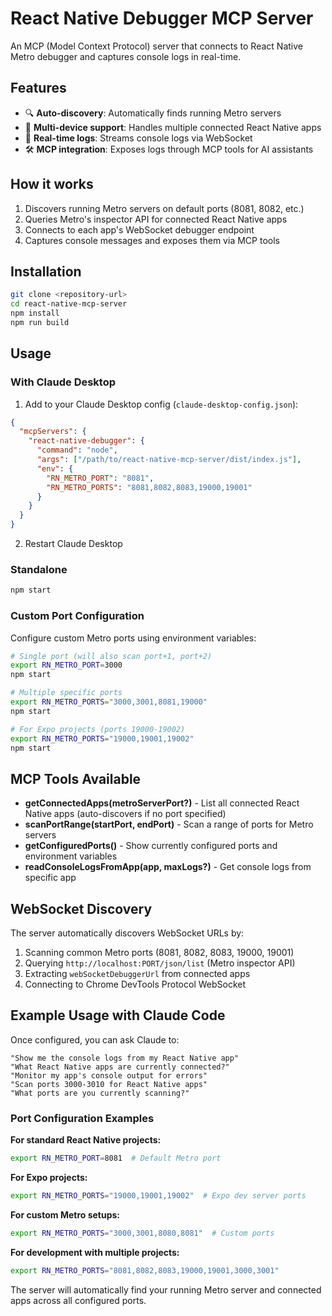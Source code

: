 # React Native Debugger MCP Server

An MCP (Model Context Protocol) server that connects to React Native Metro debugger and captures console logs in real-time.

## Features

- 🔍 **Auto-discovery**: Automatically finds running Metro servers
- 📱 **Multi-device support**: Handles multiple connected React Native apps
- 🔄 **Real-time logs**: Streams console logs via WebSocket
- 🛠️ **MCP integration**: Exposes logs through MCP tools for AI assistants

## How it works

1. Discovers running Metro servers on default ports (8081, 8082, etc.)
2. Queries Metro's inspector API for connected React Native apps
3. Connects to each app's WebSocket debugger endpoint
4. Captures console messages and exposes them via MCP tools

## Installation

```bash
git clone <repository-url>
cd react-native-mcp-server
npm install
npm run build
```

## Usage

### With Claude Desktop

1. Add to your Claude Desktop config (`claude-desktop-config.json`):

```json
{
  "mcpServers": {
    "react-native-debugger": {
      "command": "node",
      "args": ["/path/to/react-native-mcp-server/dist/index.js"],
      "env": {
        "RN_METRO_PORT": "8081",
        "RN_METRO_PORTS": "8081,8082,8083,19000,19001"
      }
    }
  }
}
```

2. Restart Claude Desktop

### Standalone

```bash
npm start
```

### Custom Port Configuration

Configure custom Metro ports using environment variables:

```bash
# Single port (will also scan port+1, port+2)
export RN_METRO_PORT=3000
npm start

# Multiple specific ports
export RN_METRO_PORTS="3000,3001,8081,19000"
npm start

# For Expo projects (ports 19000-19002)
export RN_METRO_PORTS="19000,19001,19002"
npm start
```

## MCP Tools Available

- **getConnectedApps(metroServerPort?)** - List all connected React Native apps (auto-discovers if no port specified)
- **scanPortRange(startPort, endPort)** - Scan a range of ports for Metro servers
- **getConfiguredPorts()** - Show currently configured ports and environment variables
- **readConsoleLogsFromApp(app, maxLogs?)** - Get console logs from specific app

## WebSocket Discovery

The server automatically discovers WebSocket URLs by:
1. Scanning common Metro ports (8081, 8082, 8083, 19000, 19001)
2. Querying `http://localhost:PORT/json/list` (Metro inspector API)
3. Extracting `webSocketDebuggerUrl` from connected apps
4. Connecting to Chrome DevTools Protocol WebSocket

## Example Usage with Claude Code

Once configured, you can ask Claude to:

```
"Show me the console logs from my React Native app"
"What React Native apps are currently connected?"
"Monitor my app's console output for errors"
"Scan ports 3000-3010 for React Native apps"
"What ports are you currently scanning?"
```

### Port Configuration Examples

**For standard React Native projects:**
```bash
export RN_METRO_PORT=8081  # Default Metro port
```

**For Expo projects:**
```bash
export RN_METRO_PORTS="19000,19001,19002"  # Expo dev server ports
```

**For custom Metro setups:**
```bash
export RN_METRO_PORTS="3000,3001,8080,8081"  # Custom ports
```

**For development with multiple projects:**
```bash
export RN_METRO_PORTS="8081,8082,8083,19000,19001,3000,3001"
```

The server will automatically find your running Metro server and connected apps across all configured ports.